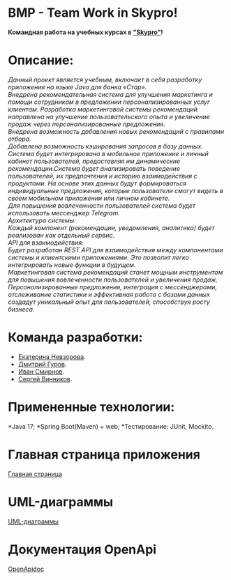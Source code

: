 # BMP - Team Work in Skypro!
**Командная работа на учебных курсах в ["Skypro"](https://my.sky.pro)!**
# Описание:
_Данный проект является учебным, включает в себя разработку приложения на языке Java для банка «Стар».    
Внедрена рекомендательная система для улучшения маркетинга и помощи сотрудникам в предложении персонализированных услуг клиентам. Разработка маркетинговой системы рекомендаций направлена на улучшение пользовательского опыта и увеличение продаж через персонализированные предложения.     
Внедрена возможность добавления новых рекомендаций с правилами отбора.    
Добавлена возможность кэширования запросов в базу данных.    
Система будет интегрирована в мобильное приложение и личный кабинет пользователей, предоставляя им динамические рекомендации.Система будет анализировать поведение пользователей, их предпочтения и историю взаимодействия с продуктами. На основе этих данных будут формироваться индивидуальные предложения, которые пользователи смогут видеть в своем мобильном приложении или личном кабинете.    
Для повышения вовлеченности пользователей система будет использовать мессенджер Telegram.   
Архитектура системы:    
Каждый компонент (рекомендации, уведомления, аналитика) будет реализован как отдельный сервис.    
API для взаимодействия:    
Будет разработан REST API для взаимодействия между компонентами системы и клиентскими приложениями. Это позволит легко интегрировать новые функции в будущем.    
Маркетинговая система рекомендаций станет мощным инструментом для повышения вовлеченности пользователей и увеличения продаж. Персонализированные предложения, интеграция с мессенджерами, отслеживание статистики и эффективная работа с базами данных создадут уникальный опыт для пользователей, способствуя росту бизнеса._
# Команда разработки:
* [Екатерина Невзорова](https://github.com/KatrinSkt).
* [Дмитрий Гуров](https://github.com/gdsStern).
* [Иван Смирнов](https://github.com/IKS-cod).
* [Сергей Винников](https://github.com/SeregaWinner).
# Примененные технологии:
*Java 17;
*Spring Boot(Maven) + web;
*Тестирование: JUnit, Mockito.
# Главная страница приложения
[Главная страница](https://github.com/IKS-cod/BMP/wiki)
# UML-диаграммы
[UML-диаграммы](https://github.com/IKS-cod/BMP/wiki/UML-%D0%B4%D0%B8%D0%B0%D0%B3%D1%80%D0%B0%D0%BC%D0%BC%D1%8B)
# Документация OpenApi 
[OpenApidoc](https://github.com/IKS-cod/BMP/wiki/OpenApidoc)
